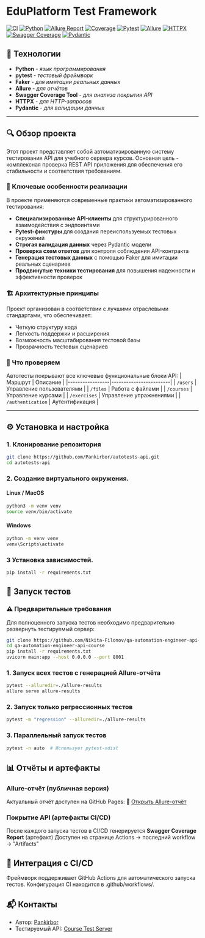 # EduPlatform Test Framework
[![CI][ci-badge]][ci-url] 
[![Python][py-badge]][py-url] 
[![Allure Report][allure-report-badge]][allure-report-url]
[![Coverage][cov-badge]][cov-url]
[![Pytest][pytest-badge]][pytest-url] 
[![Allure][allure-badge]][allure-url] 
[![HTTPX][httpx-badge]][httpx-url]
[![Swagger Coverage][swagger-badge]][swagger-url]
[![Pydantic][pydantic-badge]][pydantic-url]

[pydantic-badge]: https://img.shields.io/badge/Pydantic-2.11.7-0C4B33?logo=pydantic
[pydantic-url]: https://pypi.org/project/pydantic/
[ci-badge]: https://github.com/Pankirbor/autotests-api/actions/workflows/tests.yml/badge.svg
[ci-url]: https://github.com/Pankirbor/autotests-api/actions
[py-badge]: https://img.shields.io/badge/Python-3.11%2B-blue?logo=python
[py-url]: https://www.python.org/
[pytest-badge]: https://img.shields.io/badge/Pytest-8.4.1-0A9EDC?logo=pytest&logoColor=white
[pytest-url]: https://pypi.org/project/pytest/
[allure-badge]: https://img.shields.io/badge/allure--pytest-2.15.0-red
[allure-url]: https://pypi.org/project/allure-pytest/
[httpx-badge]: https://img.shields.io/badge/HTTPX-0.28.1-orange
[httpx-url]: https://www.python-httpx.org/
[cov-badge]: https://img.shields.io/badge/Coverage-100%25-green
[cov-url]: https://github.com/Pankirbor/autotests-api/actions/runs/16917304835/artifacts/3747771941
[allure-report-badge]: https://img.shields.io/badge/Allure_Report-Latest-blueviolet?logo=allure
[allure-report-url]: https://pankirbor.github.io/autotests-api/
[swagger-badge]: https://img.shields.io/badge/Swagger_Coverage-0.27.0-ff69b4?logo=swagger
[swagger-url]: https://pypi.org/project/swagger-coverage-tool/

## 📌 Технологии

- **Python** - *язык программирования*
- **pytest** - *тестовый фреймворк*
- **Faker** - *для имитации реальных данных*
- **Allure** - *для отчётов*
- **Swagger Coverage Tool** - *для анализа покрытия API*
- **HTTPX** - *для HTTP-запросов*
- **Pydantic** - *для валидации данных*

---

## 🔍 Обзор проекта
Этот проект представляет собой автоматизированную систему тестирования API для учебного сервера курсов. Основная цель - комплексная проверка REST API приложения для обеспечения его стабильности и соответствия требованиям.

### 🔧 Ключевые особенности реализации

В проекте применяются современные практики автоматизированного тестирования:

- **Специализированные API-клиенты** для структурированного взаимодействия с эндпоинтами
- **Pytest-фикстуры** для создания переиспользуемых тестовых окружений
- **Строгая валидация данных** через Pydantic модели
- **Проверка схем ответов** для контроля соблюдения API-контракта
- **Генерация тестовых данных** с помощью Faker для имитации реальных сценариев
- **Продвинутые техники тестирования** для повышения надежности и эффективности проверок

### 🏗 Архитектурные принципы

Проект организован в соответствии с лучшими отраслевыми стандартами, что обеспечивает:
- Четкую структуру кода
- Легкость поддержки и расширения
- Возможность масштабирования тестовой базы
- Прозрачность тестовых сценариев

### 🧪 Что проверяем

Автотесты покрывают все ключевые функциональные блоки API:
| Маршрут         | Описание               |
|-----------------|------------------------|
| `/users`        | Управление пользователями |
| `/files`        | Работа с файлами       |
| `/courses`      | Управление курсами     |
| `/exercises`    | Управление упражнениями |
| `/authentication` | Аутентификация        |

---

## ⚙️ Установка и настройка

### 1. Клонирование репозитория
```bash
git clone https://github.com/Pankirbor/autotests-api.git
cd autotests-api
```
### 2. Создание виртуального окружения.
#### Linux / MacOS

```bash
python3 -m venv venv
source venv/bin/activate
```

#### Windows

```bash
python -m venv venv
venv\Scripts\activate
```

### 3 Установка зависимостей.
```bash
pip install -r requirements.txt
```
## 🚀 Запуск тестов
### ⚠️ Предварительные требования

Для полноценного запуска тестов необходимо предварительно развернуть тестируемый сервер:

```bash
git clone https://github.com/Nikita-Filonov/qa-automation-engineer-api-course.git
cd qa-automation-engineer-api-course
pip install -r requirements.txt
uvicorn main:app --host 0.0.0.0 --port 8001
```
### 1. Запуск всех тестов с генерацией Allure-отчёта
```bash
pytest --alluredir=./allure-results
allure serve allure-results
```

### 2. Запуск только регрессионных тестов
```bash
pytest -m "regression" --alluredir=./allure-results
```

### 3. Параллельный запуск тестов
```bash
pytest -n auto  # Использует pytest-xdist
```

## 📊 Отчёты и артефакты

### Allure-отчёт (публичная версия)
Актуальный отчёт доступен на GitHub Pages:
📌 [Открыть Allure-отчёт](https://pankirbor.github.io/autotests-api/)

### Покрытие API (артефакты CI/CD)
После каждого запуска тестов в CI/CD генерируется **Swagger Coverage Report** (артефакт)
   Доступен на странице Actions → последний workflow → "Artifacts"

## 🔗 Интеграция с CI/CD
Фреймворк поддерживает GitHub Actions для автоматического запуска тестов.
Конфигурация CI находится в .github/workflows/.

## 📬 Контакты
- Автор: [Pankirbor](https://github.com/Pankirbor)
- Тестируемый API: [Course Test Server](https://github.com/Nikita-Filonov/qa-automation-engineer-api-course)
